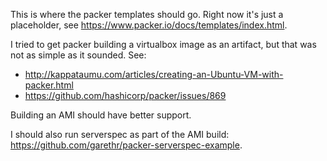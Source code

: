This is where the packer templates should go.  Right now it's just a
placeholder, see https://www.packer.io/docs/templates/index.html.

I tried to get packer building a virtualbox image as an artifact, but that was
not as simple as it sounded.  See:

- http://kappataumu.com/articles/creating-an-Ubuntu-VM-with-packer.html
- https://github.com/hashicorp/packer/issues/869

Building an AMI should have better support.

I should also run serverspec as part of the AMI build:
https://github.com/garethr/packer-serverspec-example.
